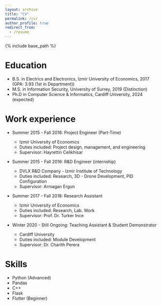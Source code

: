 ```yaml
---
layout: archive
title: "CV"
permalink: /cv/
author_profile: true
redirect_from:
  - /resume
---
```


{% include base_path %}

Education
======
* B.S. in Electrics and Electronics, Izmir University of Economics, 2017 (GPA: 3.93 (1st in Department))
* M.S. in Information Security, University of Surrey, 2019 (Distinction)
* Ph.D in Computer Science & Informatics, Cardiff University, 2024 (expected)

Work experience
======
* Summer 2015 - Fall 2016: Project Engineer (Part-Time)
  * Izmir University of Economics
  * Duties included: Project design, management, and engineering
  * Supervisor: Hayrettin Celikhisar

* Summer 2015 - Fall 2016: R&D Engineer (internship)
  * DVLX R&D Company - Izmir Institute of Technology
  * Duties included: Research, 3D - Drone Development, PID Configuration
  * Supervisor: Armagan Ergun

* Summer 2017 - Fall 2018: Research Assistant
  * Izmir University of Economics
  * Duties included: Research, Lab. Work
  * Supervisor: Prof. Dr. Turker Ince
  
* Winter 2020 - Still Ongoing: Teaching Assistant & Student Demonstrator
  * Cardiff University
  * Duties included: Module Development
  * Supervisor: Dr. Charith Perera 
  
Skills
======
* Python (Advanced)
* Pandas
* C++ 
* Flask 
* Flutter (Beginner)

